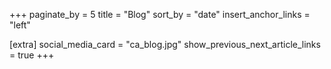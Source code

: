 +++
paginate_by = 5
title = "Blog"
sort_by = "date"
insert_anchor_links = "left"

[extra]
social_media_card = "ca_blog.jpg"
show_previous_next_article_links = true
+++
